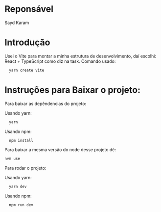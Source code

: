 # Reponsável

Sayd Karam

# Introdução

Usei o Vite para montar a minha estrutura de desenvolvimento, daí escolhi: React + TypeScript como diz na task. Comando usado:

```bash
  yarn create vite
```

# Instruções para Baixar o projeto:

Para baixar as depêndencias do projeto:

Usando yarn:

```bash
  yarn
```

Usando npm:

```bash
  npm install
```

Para baixar a mesma versão do node desse projeto dê:

```bash
nvm use
```

Para rodar o projeto:

Usando yarn:

```bash
  yarn dev
```

Usando npm:

```bash
  npm run dev
```
